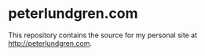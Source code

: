peterlundgren.com
=================

This repository contains the source for my personal site at
<http://peterlundgren.com>.
